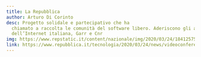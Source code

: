 ```yaml
---
title: La Repubblica
author: Arturo Di Corinto
desc: Progetto solidale e partecipativo che ha
  chiamato a raccolta le comunità del software libero. Aderiscono gli alfieri
  dell’Internet italiana, Garr e Cnr
img: https://www.repstatic.it/content/nazionale/img/2020/03/24/184125757-b4846566-fb0f-4802-8b45-c907952218c7.jpg
link: https://www.repubblica.it/tecnologia/2020/03/24/news/videoconferenze_parte_la_gara_di_solidarieta_per_offrirle_gratis_a_tutti-252205749/
---
```

